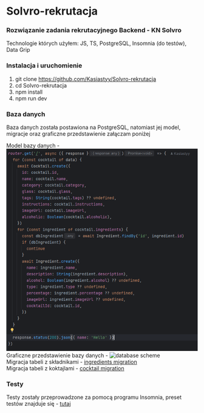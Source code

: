 # Solvro-rekrutacja

### Rozwiązanie zadania rekrutacyjnego Backend - KN Solvro
Technologie których użyłem: JS, TS, PostgreSQL, Insomnia (do testów), Data Grip


### Instalacja i uruchomienie
1. git clone https://github.com/Kasiastyy/Solvro-rekrutacja
2. cd Solvro-rekrutacja
3. npm install 
4. npm run dev


### Baza danych
Baza danych została postawiona na PostgreSQL, natomiast jej model, migracje oraz graficzne przedstawienie załączam poniżej

Model bazy danych - ![model](https://github.com/Kasiastyy/Solvro-rekrutacja/blob/main/screenshots/model.PNG) </br>
Graficzne przedstawienie bazy danych - ![database scheme](https://github.com/Kasiastyy/Solvro-rekrutacja/blob/main/screenshots/database%20scheme.png) </br>
Migracja tabeli z składnikami - [ingredients migration](https://github.com/Kasiastyy/Solvro-rekrutacja/blob/main/database/migrations/1741698583854_create_ingredients_table.ts) </br>
Migracja tabeli z koktajlami - [cocktail migration](https://github.com/Kasiastyy/Solvro-rekrutacja/blob/main/database/migrations/1741697833587_create_cocktail_table.ts)


### Testy
Testy zostały przeprowadzone za pomocą programu Insomnia, preset testów znajduje się - [tutaj](https://github.com/Kasiastyy/Solvro-rekrutacja/blob/main/insomnia_tests/Insomnia_2025-03-13.json)
